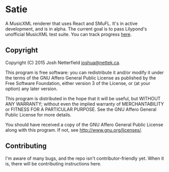 Satie
=====

A MusicXML renderer that uses React and SMuFL. It's in active development, and is in alpha.
The current goal is to pass Lilypond's unofficial MusicXML test suite. You can track progress
[here](TESTING.md).

## Copyright
Copyright (C) 2015 Josh Netterfield <joshua@nettek.ca>.

This program is free software: you can redistribute it and/or modify
it under the terms of the GNU Affero General Public License as
published by the Free Software Foundation, either version 3 of the
License, or (at your option) any later version.

This program is distributed in the hope that it will be useful,
but WITHOUT ANY WARRANTY; without even the implied warranty of
MERCHANTABILITY or FITNESS FOR A PARTICULAR PURPOSE.  See the
GNU Affero General Public License for more details.

You should have received a copy of the GNU Affero General Public License
along with this program.  If not, see <http://www.gnu.org/licenses/>.

## Contributing
I'm aware of many bugs, and the repo isn't contributor-friendly yet. When it is, there will be contributing instructions here.
